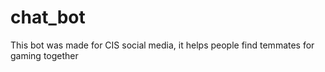 # chat_bot
This bot was made for CIS social media, it helps people find temmates for gaming together 
